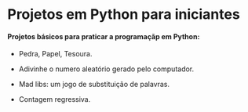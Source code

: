# Projetos em Python para iniciantes

#### Projetos básicos para praticar a programaçãp em Python:

- Pedra, Papel, Tesoura.

- Adivinhe o numero aleatório gerado pelo computador.

- Mad libs: um jogo de substituição de palavras.

- Contagem regressiva.
